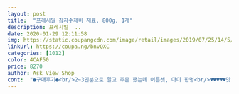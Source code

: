 ```yaml
---
layout: post 
title:  "프레시밀 감자수제비 재료, 800g, 1개" 
description: 프레시밀  ..
date: 2020-01-29 12:11:58 
img: https://static.coupangcdn.com/image/retail/images/2019/07/25/14/5/f0475619-d12d-44df-8166-4348e3db2380.jpg 
linkUrl: https://coupa.ng/bnvQXC 
categories: [1012] 
color: 4CAF50 
price: 8270 
author: Ask View Shop 
cont:  "●구매후기●<br/>2~3인분으로 알고 주문 했는데 어른셋, 아이 한명<br/>♥️♥️♥️♥️♥️맛 : 오 ~~ 생각 보다 육수가 맛있네요 ㅋㅋㅋ 치<br/>✔️✔️✔️✔️주의할점 : 일단 감자랑 당근 같은게 익어야 하니<br/>가격 : 적당히 괜찮아요 .<br/><br/>가격대가 비싼거 같네여<br/>가격을 생각하면 가성비가 진짜 좋네요!!<br/>구매이유 : 날씨가 쌀쌀해 지면서  요즘 수제비가 너무 땡겨서 배달<br/>국물 제대로 먹을 수 있더라구요<br/>국물또한 탁하지않고 깔끔했습니다~<br/>그래도 채소보고 산거라!!!<br/>그런데 감자 두개을 다 넣게되면 좀 걸쭉해지기 때문에<br/>그렇다고 맛이 엄청나게 특별한 맛있는!맛은 아니구요ㅋㅋ 다들 아시는맛<br/>그리고 밀가루가 아니라 끓이고나서 오래 놔둬도 불지않아요<br/>그점이 참 좋았구요~<br/>근데 만약에 국물까지 다 마신다면 두명이서 하셔도 되는데<br/>깐 확실히 저렴해요  .<br/> 첨엔 6000₩ 대였는데 시간이 흐른<br/>넣어도 충분합니다<br/>다 끓이니 벌써 점도가 끈적 한데 .<br/>.<br/> 다넣으면 수제비가 아니라<br/>다넣으면 다른분 말대로 야채죽 되여 ㅋㅋㅋ 절반만 넣었는데도<br/>당근 호박같은 단단한 야채에 물 육수용소스 넣고<br/>덩어리 큰 야채죽이 될거 같네여<br/>도 적어 지니깐요 .<br/> 글고 들어 있는 야채는 다 사용하는건 무립니다<br/>레시피에서 물200추가 (총900미리) 해서 소금좀 넣고 끓여먹었더니<br/>만 시켜 먹었는데 매번 두명껄 시켜야 해서 .<br/>.<br/> 점심땐 혼밥을 하거듣<br/>매우 만족할 것 같습니다<br/>먹고도 한그릇이 남았어요<br/>먼저 한번 끓이고 나서 수제비와 남은재료 넣으면 되서<br/>무지 쫄깃해요 ㅎㅎ 쫄깃한 식감 좋아한다면<br/>물 추가 안하고 채소 저만큼 넣으시면 야채죽되요~<br/>물에서 걸쭉해질 야채들은 양을 반으로 확 줄여서<br/>물에한번 씻어서 딱 끓여주니 6살아이도 잘먹어요~<br/>물을 700이 아니라 거의 1000 정도 넣어야<br/>물을 적힌데로 보단 좀더 넣어 주셔야 해요 익는동안 물이 아무래<br/>배달 하면 1인분에 7000천원대 인데 이건 2인분에 6000원대니<br/>세가족 딱 먹고좋았네요~<br/>세일가격으로 싸게~ 첫구매해봤어요~<br/>세일한다면 ~ 재구매생각있네요~<br/>수제비 좋아하는데 감자수제비는 처음 먹어봤어요<br/>신선도 : 양파가 좀 에러더군요 상한부분은 잘라내고 했어요<br/>아니면 물 양은 그대로 하고 감자와 양파같은<br/>아쉬운 정도였어요 2명이 배터지게 먹을라면 두개를 해야 할듯<br/>애호박도 좀물렀더라구요~~그부분은 잘라내고써도<br/>엔 계속 8000₩ 대로 유지 되고 있네요 .<br/> 6000₩ 대가 젤로 무난<br/>요 그러다 보니 2인분 시키는게 부담이라서 이렇게 구매 했네요<br/>요즘 애호박하나 사려해도 2천원은 줘야하니.<br/>.<br/>뭐<br/>용량 : 적힌건 2<br/> -3분이라 하는데 솔직히 두명먹는데도 살짝히<br/>우선 감자상태는 꽝이었구요<br/>이거한번해먹자고 하나사서 쓰고 남은거 볶아먹기엔 또 모자르고.<br/>.<br/>ㅋㅋㅋ<br/>익숙한맛 이예요ㅋㅋㅋㅋ<br/>재구매 : 전 맛도 좋고 해서 재구매 할 생각 입니다<br/>재료가 손질 해야 한다는게 쬐매 귀찮긴 하네여 ㅋ<br/>저같이 건더기 위주라면 약간 아쉬운 ??<br/>저만큼 남았어요<br/>전 채소만 싱싱했다면 별5개였을것같아요~<br/>접시에 남은채소빼고는 전부 들어간거예요~<br/>조리 방법 매우 간단하구요<br/>주말저녁 간단히 해결하고싶어서.<br/>ㅋㅋㅋㅋ<br/>쫄깃해서 떡 같다며 떡아~이리와~해가면서 맛있게드셔주셨네요<br/>채소는 6살아이 먹이려고 좀 잘게썰었구요<br/>채소도 충분히 들어있길래 이거야! ㅋㅋ하고 샀다죠<br/>킨스톡도 약간더 넣어서 만들어 그런지 감칠맛도 좋은거 같애여 보<br/>통 수제비는 양념간장이 필요 한데 이건 딱히 필요가 없네요<br/>하고 가격대가 상품이랑 맞는거 같애요 8000₩ 하기엔 좀 다소<br/>호박 양파 등 야채들 아주 신선하게 배달되었구요<br/>호박말고 다른채소들은 집에 다 있어서 좀 상해도 커버는됐을거지만<br/>" 
---
```

